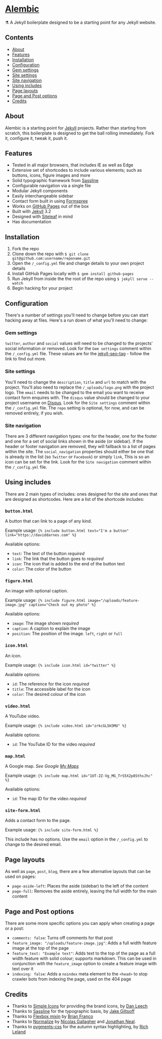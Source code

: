 # [Alembic](https://alembic.darn.es/)
⚗ A Jekyll boilerplate designed to be a starting point for any Jekyll website.

## Contents
- [About](#about)
- [Features](#features)
- [Installation](#installation)
- [Configuration](#configuration)
- [Gem settings](#gem-settings)
- [Site settings](#site-settings)
- [Site navigation](#site-navigation)
- [Using includes](#using-includes)
- [Page layouts](#page-layouts)
- [Page and Post options](#page-and-post-options)
- [Credits](#credits)

## About

Alembic is a starting point for [Jekyll](https://jekyllrb.com/) projects. Rather than starting from scratch, this boilerplate is designed to get the ball rolling immediately. Fork it, configure it, tweak it, push it.

## Features

- Tested in all major browsers, that includes IE as well as Edge
- Extensive set of shortcodes to include various elements; such as buttons, icons, figure images and more
- Solid typographic framework from [Sassline](https://sassline.com/)
- Configurable navigation via a single file
- Modular Jekyll components
- Easily interchangeable sidebar
- Contact form built in using [Formspree](https://formspree.io/)
- Works on [GitHub Pages](https://pages.github.com/) out of the box
- Built with [Jekyll](https://jekyllrb.com/) 3.2
- Designed with [Siteleaf](http://www.siteleaf.com/) in mind
- Has documentation

## Installation

1. Fork the repo
2. Clone down the repo with `$ git clone git@github.com:username/reponame.git`
3. Open the `/_config.yml` file and change details to your own project details
4. Install GitHub Pages locally with `$ gem install github-pages`
5. Run Jekyll from inside the the root of the repo using `$ jekyll serve --watch`
6. Begin hacking for your project

## Configuration

There's a number of settings you'll need to change before you can start hacking away at files. Here's a run down of what you'll need to change:

### Gem settings
`twitter`, `author` and `social` values will need to be changed to the projects' social information or removed. Look for the `Gem settings` comment within the `/_config.yml` file. These values are for the [jekyll-seo-tag](https://github.com/jekyll/jekyll-seo-tag) - follow the link to find out more.

### Site settings
You'll need to change the `description`, `title` and `url` to match with the project. You'll also need to replace the `/_uploads/logo.png` with the project logo. The `email` needs to be changed to the email you want to receive contact form enquires with. The `disqus` value should be changed to your project username on [Disqus](https://disqus.com). Look for the `Site settings` comment within the `/_config.yml` file. The `repo` setting is optional, for now, and can be removed entirely, if you wish.

### Site navigation
There are 3 different navigation types: one for the header, one for the footer and one for a set of social links shown in the aside (or sidebar). If the header or footer navigation are removed, they will fallback to a list of pages within the site. The `social_navigation` properties should either be one that is already in the list (so `Twitter` or `Facebook`) or simply `link`, This is so an icon can be set for the link. Look for the `Site navigation` comment within the `/_config.yml` file.

## Using includes

There are 2 main types of includes: ones designed for the site and ones that are designed as shortcodes. Here are a list of the shortcode includes:

### `button.html`
A button that can link to a page of any kind.

Example usage: `{% include button.html text="I'm a button" link="https://daviddarnes.com" %}`

Available options:
- `text`: The text of the button _required_
- `link`: The link that the button goes to _required_
- `icon`: The icon that is added to the end of the button text
- `color`: The color of the button

### `figure.html`
An image with optional caption.

Example usage: `{% include figure.html image="/uploads/feature-image.jpg" caption="Check out my photo" %}`

Available options:
- `image`: The image shown _required_
- `caption`: A caption to explain the image
- `position`: The position of the image. `left`, `right` or `full`

### `icon.html`
An icon.

Example usage: `{% include icon.html id="twitter" %}`

Available options:
- `id`: The reference for the icon _required_
- `title`: The accessible label for the icon
- `color`: The desired colour of the icon

### `video.html`
A YouTube video.

Example usage: `{% include video.html id="zrkcGL5H3MU" %}`

Available options:
- `id`: The YouTube ID for the video _required_

### `map.html`
A Google map. _See Google [My Maps](https://www.google.com/mymaps)_

Example usage: `{% include map.html id="1UT-2Z-Vg_MG_TrS5X2p8SthsJhc" %}`

Available options:
- `id`: The map ID for the video _required_

### `site-form.html`
Adds a contact form to the page.

Example usage: `{% include site-form.html %}`

This include has no options. Use the `email` option in the `/_config.yml` to change to the desired email.

## Page layouts

As well as `page`, `post`, `blog`, there are a few alternative layouts that can be used on pages:

- `page-aside-left`: Places the aside (sidebar) to the left of the content
- `page-full`: Removes the aside entirely, leaving the full width for the main content

## Page and Post options

There are some more specific options you can apply when creating a page or a post:

- `comments: false`: Turns off comments for that post
- `feature_image: "/uploads/feature-image.jpg"`: Adds a full width feature image at the top of the page
- `feature_text: "Example text"`: Adds text to the top of the page as a full width feature with solid colour; supports markdown. This can be used in conjunction with the `feature_image` option to create a feature image with text over it
- `indexing: false`: Adds a `noindex` meta element to the `<head>` to stop crawler bots from indexing the page, used on the 404 page

## Credits

- Thanks to [Simple Icons](https://simpleicons.org/) for providing the brand icons, by [Dan Leech](https://twitter.com/bathtype)
- Thanks to [Sassline](https://sassline.com/) for the typographic basis, by [Jake Giltsoff](https://twitter.com/jakegiltsoff)
- Thanks to [Flexbox mixin](https://github.com/mastastealth/sass-flex-mixin) by [Brian Franco](https://twitter.com/brianfranco)
- Thanks to [Normalize](https://necolas.github.io/normalize.css/) by [Nicolas Gallagher](https://twitter.com/necolas) and [Jonathan Neal](https://twitter.com/jon_neal).
- Thanks to [pygments-css](http://richleland.github.io/pygments-css/) for the autumn syntax highlighting, by [Rich Leland](https://twitter.com/richleland)

